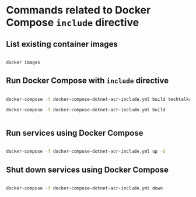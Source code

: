 # Commands related to Docker Compose `include` directive

## List existing container images

```bash

docker images

```

## Run Docker Compose with `include` directive

```bash

docker-compose -f docker-compose-dotnet-acr-include.yml build techtalks.producer

docker-compose -f docker-compose-dotnet-acr-include.yml build 



```

## Run services using Docker Compose

```bash 

docker-compose -f docker-compose-dotnet-acr-include.yml up -d

```

## Shut down services using Docker Compose

```bash

docker-compose -f docker-compose-dotnet-acr-include.yml down

```